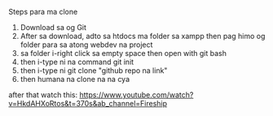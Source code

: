 Steps para ma clone

1. Download sa og Git
2. After sa download, adto sa htdocs ma folder sa xampp then pag himo og folder para sa atong webdev na project
3. sa folder i-right click sa empty space then open with git bash
4. then i-type ni na command git init
7. then i-type ni git clone "github repo na link"
8. then humana na clone na na cya

after that watch this:
https://www.youtube.com/watch?v=HkdAHXoRtos&t=370s&ab_channel=Fireship

